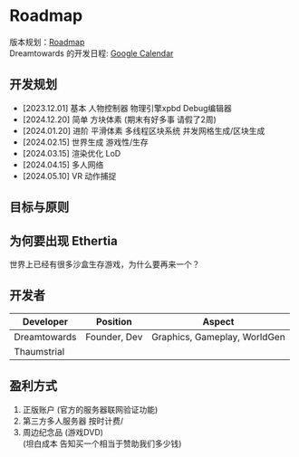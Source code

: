 
# Roadmap

版本规划：[Roadmap](https://github.com/users/Dreamtowards/projects/10)  
Dreamtowards 的开发日程: [Google Calendar](https://calendar.google.com/calendar/u/0/embed?src=ea3e16e90dbfcd35a533f901bfaaa37edd256f5794de4fcf41c507f16df966e4@group.calendar.google.com&ctz=Asia/Shanghai)

## 开发规划

- [2023.12.01] 基本 人物控制器 物理引擎xpbd Debug编辑器
- [2024.12.20] 简单 方块体素 (期末有好多事 请假了2周)
- [2024.01.20] 进阶 平滑体素 多线程区块系统 并发网格生成/区块生成 
- [2024.02.15] 世界生成 游戏性/生存
- [2024.03.15] 渲染优化 LoD
- [2024.04.15] 多人网络
- [2024.05.10] VR 动作捕捉

## 目标与原则

## 为何要出现 Ethertia

世界上已经有很多沙盒生存游戏，为什么要再来一个？

## 开发者

Developer | Position | Aspect
---  | --- | ---
Dreamtowards | Founder, Dev | Graphics, Gameplay, WorldGen
Thaumstrial | 

## 盈利方式


1. 正版账户 
(官方的服务器联网验证功能)
2. 第三方多人服务器 按时计费/
3. 周边纪念品 (游戏DVD)  
(坦白成本 告知买一个相当于赞助我们多少钱)
